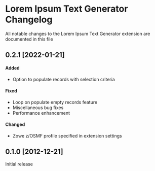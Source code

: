 # Lorem Ipsum Text Generator Changelog

All notable changes to the Lorem Ipsum Text Generator extension are documented in this file

## 0.2.1 [2022-01-21]

#### Added
* Option to populate records with selection criteria

#### Fixed
* Loop on populate empty records feature
* Miscellaneous bug fixes
* Performance enhancement

#### Changed
* Zowe z/OSMF profile specified in extension settings

## 0.1.0 [2012-12-21]

Initial release
